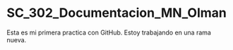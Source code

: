 # SC_302_Documentacion_MN_Olman
Esta es mi primera practica con GitHub.
Estoy trabajando en una rama nueva.
